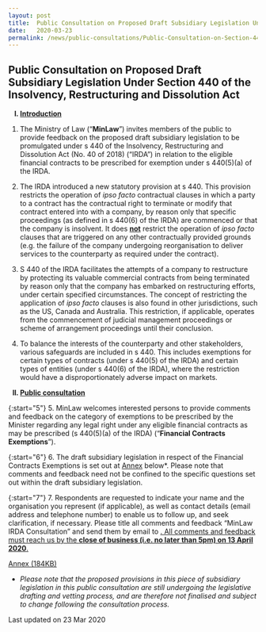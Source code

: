 ```yaml
---
layout: post
title:  Public Consultation on Proposed Draft Subsidiary Legislation Under Section 440 of the Insolvency, Restructuring and Dissolution Act
date:   2020-03-23
permalink: /news/public-consultations/Public-Consultation-on-Section-440-of-Insolvency-Restructuring-Dissolution-Act
---
```


**Public Consultation on Proposed Draft Subsidiary Legislation Under Section 440 of the Insolvency, Restructuring and Dissolution Act**
---

<ol style="list-style-type: upper-roman; font-weight:bold">
<li><u>Introduction</u></li>
</ol>


1. The Ministry of Law (“**MinLaw**”) invites members of the public to provide feedback on the proposed draft subsidiary legislation to be promulgated under s 440 of the Insolvency, Restructuring and Dissolution Act (No. 40 of 2018) (“IRDA”) in relation to the eligible financial contracts to be prescribed for exemption under s 440(5)(a) of the IRDA.



2. The IRDA introduced a new statutory provision at s 440. This provision restricts the operation of *ipso facto* contractual clauses in which a party to a contract has the contractual right to terminate or modify that contract entered into with a company, by reason only that specific proceedings (as defined in s 440(6) of the IRDA) are commenced or that the company is insolvent. It does **<u>not</u>** restrict the operation of *ipso facto* clauses that are triggered on any other contractually provided grounds (e.g. the failure of the company undergoing reorganisation to deliver services to the counterparty as required under the contract).



3. S 440 of the IRDA facilitates the attempts of a company to restructure by protecting its valuable commercial contracts from being terminated by reason only that the company has embarked on restructuring efforts, under certain specified circumstances. The concept of restricting the application of *ipso facto* clauses is also found in other jurisdictions, such as the US, Canada and Australia. This restriction, if applicable, operates from the commencement of judicial management proceedings or scheme of arrangement proceedings until their conclusion. 



4. To balance the interests of the counterparty and other stakeholders, various safeguards are included in s 440. This includes exemptions for certain types of contracts (under s 440(5) of the IRDA) and certain types of entities (under s 440(6) of the IRDA), where the restriction would have a disproportionately adverse impact on markets.

<ol start="2" style="list-style-type: upper-roman; font-weight:bold">
<li><u>Public consultation</u></li>
</ol>

{:start="5"}
5. MinLaw welcomes interested persons to provide comments and feedback on the category of exemptions to be prescribed by the Minister regarding any legal right under any eligible financial contracts as may be prescribed (s 440(5)(a) of the IRDA) (“**Financial Contracts Exemptions**”).

{:start="6"}
6. The draft subsidiary legislation in respect of the Financial Contracts Exemptions is set out at <u>Annex</u> below*. Please note that comments and feedback need not be confined to the specific questions set out within the draft subsidiary legislation.

{:start="7"}
7. Respondents are requested to indicate your name and the organisation you represent (if applicable), as well as contact details (email address and telephone number) to enable us to follow up, and seek clarification, if necessary. Please title all comments and feedback “MinLaw IRDA Consultation” and send them by email to <a href="mailto:MLAW_Consultation@mlaw.gov.sg">. All comments and feedback must reach us by the **<u>close of business (i.e. no later than 5pm) on 13 April 2020</u>**.

[Annex (184KB)](/files/IRD_(Prescribed_Contracts_under_Section_440)_Regulations_2020.pdf)<br>

* *Please note that the proposed provisions in this piece of subsidiary legislation in this public consultation are still undergoing the legislative drafting and vetting process, and are therefore not finalised and subject to change following the consultation process.*

<p class="right-side-updated">Last updated on 23 Mar 2020</p> 
